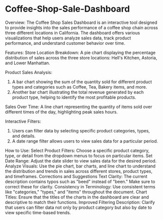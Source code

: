 # Coffee-Shop-Sale-Dashboard
Overview:
The Coffee Shop Sales Dashboard is an interactive tool designed to provide insights into the sales performance of a coffee shop chain across three different locations in California. The dashboard offers various visualizations that help users analyze sales data, track product performance, and understand customer behavior over time.

Features:
Store Location Breakdown: A pie chart displaying the percentage distribution of sales across the three store locations: Hell's Kitchen, Astoria, and Lower Manhattan.

Product Sales Analysis:
1. A bar chart showing the sum of the quantity sold for different product types and categories such as Coffee, Tea, Bakery items, and more.
2. Another bar chart illustrating the total revenue generated by each product type, helping to identify the most profitable products.

Sales Over Time: A line chart representing the quantity of items sold over different times of the day, highlighting peak sales hours.

Interactive Filters:
1. Users can filter data by selecting specific product categories, types, and details.
2. A date range filter allows users to view sales data for a particular period.

How to Use:
Select Product Filters: Choose a specific product category, type, or detail from the dropdown menus to focus on particular items.
Set Date Range: Adjust the date slider to view sales data for the desired period.
Analyze Visuals: Use the pie chart, bar charts, and line chart to understand the distribution and trends in sales across different stores, product types, and timeframes.
Corrections and Suggestions
Text Clarity: The current description contains typos such as "beed" instead of "been." Make sure to correct these for clarity.
Consistency in Terminology: Use consistent terms like "categories," "types," and "items" throughout the document.
Chart Titles: Ensure that the titles of the charts in the dashboard are clear and descriptive to match their functions.
Improved Filtering Description: Clarify that users can filter data not only by product category but also by date to view specific time-based trends.

